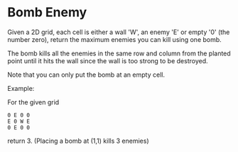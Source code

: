 # Bomb Enemy
 

Given a 2D grid, each cell is either a wall 'W', an enemy 'E' or empty '0' (the number zero), return the maximum enemies you can kill using one bomb.

The bomb kills all the enemies in the same row and column from the planted point until it hits the wall since the wall is too strong to be destroyed.

Note that you can only put the bomb at an empty cell.

Example:

For the given grid

    0 E 0 0
    E 0 W E
    0 E 0 0

return 3. (Placing a bomb at (1,1) kills 3 enemies)